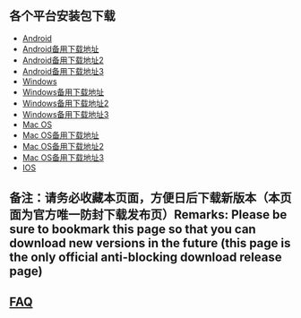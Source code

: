 
## 各个平台安装包下载
- <a href="https://getfotiaoqiang.cf/downloads/2.7.3/fotiaoqiang-v2.7.3-1.apk"> Android </a>
- <a href="https://s3.amazonaws.com/fotiaoqiang/fotiaoqiang-v2.7.3-1.apk"> Android备用下载地址 </a>
- <a href="https://gitlab.com/fotiaoqiang/download/-/blob/master/fotiaoqiang-v2.7.3-1.apk"> Android备用下载地址2 </a>
- <a href="https://github.com/getfotiaoqiang/fotiaoqiang/releases/download/V2.7.3/fotiaoqiang-v2.7.3-1.apk"> Android备用下载地址3 </a>
- <a href="https://getfotiaoqiang.cf/downloads/2.7.4/fotiaoqiang-2.7.4-1-Setup.exe"> Windows </a>
- <a href="https://s3.amazonaws.com/fotiaoqiang/fotiaoqiang-2.7.4-1-Setup.exe"> Windows备用下载地址 </a>
- <a href="https://gitlab.com/fotiaoqiang/download/-/blob/master/fotiaoqiang-2.7.4-1-Setup.exe"> Windows备用下载地址2 </a>
- <a href="https://github.com/getfotiaoqiang/fotiaoqiang/releases/download/V2.7.4/fotiaoqiang-2.7.4-1-Setup.exe"> Windows备用下载地址3 </a>
- <a href="https://getfotiaoqiang.cf/downloads/2.7.2/v272-1_fotiaoqiang_darwin_amd64_install.pkg"> Mac OS </a>
- <a href="https://s3.amazonaws.com/fotiaoqiang/v272-1_fotiaoqiang_darwin_amd64_install.pkg"> Mac OS备用下载地址 </a>
- <a href="https://gitlab.com/fotiaoqiang/download/-/blob/master/v272-1_fotiaoqiang_darwin_amd64_install.pkg"> Mac OS备用下载地址2 </a>
- <a href="https://github.com/getfotiaoqiang/fotiaoqiang/releases/download/V2.7.2/v272-1_fotiaoqiang_darwin_amd64_install.pkg"> Mac OS备用下载地址3 </a>
- <a href="https://www.qingfengwuhan.com/download/ios/"> IOS </a>

## 备注：请务必收藏本页面，方便日后下载新版本（本页面为官方唯一防封下载发布页）Remarks: Please be sure to bookmark this page so that you can download new versions in the future (this page is the only official anti-blocking download release page)

## <a href="https://github.com/getfotiaoqiang/fotiaoqiang/wiki/FAQ">FAQ</a>

